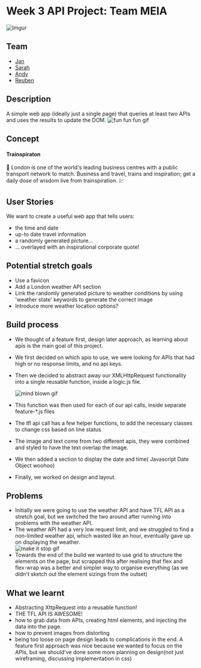 # Week 3 API Project: Team MEIA 
![Imgur](https://i.imgur.com/Y36JKi1.png)
## Team
-  [Jan](https://github.com/crianonim)
-  [Sarah](https://github.com/sarahyjja)
-  [Andy](https://github.com/andy-mc-donald)
-  [Reuben](https://github.com/reubengt)
## Description 
A simple web app (ideally just a single page) that queries at least two APIs and uses the results to update the DOM.
![fun fun fun gif](https://media.giphy.com/media/XOXdQszYm4I3m/giphy.gif)

## Concept

#### Trainspiraton 

:train: London is one of the world's leading business centres with a public transport network to match. Business and travel, trains and inspiration; get a daily dose of wisdom live from trainspiration. :chart:

## User Stories
We want to create a useful web app that tells users:
* the time and date 
* up-to date travel information 
* a randomly generated picture...
* ... overlayed with an inspirational corporate quote! 

## Potential stretch goals

* Use a favicon
* Add a London weather API section
* Link the randomly generated picture to weather conditions by using 'weather state' keywords to generate the correct image
* Introduce more weather location options?

## Build process
- We thought of a feature first, design later approach, as learning about apis is the main goal of this project.
- We first decided on which apis to use, we were looking for APIs that had high or no response limits, and no api keys.
- Then we decided to abstract away our XMLHttpRequest functionality into a single reusable function, inside a logic.js file.

  ![mind blown gif](https://media.giphy.com/media/26ufdipQqU2lhNA4g/giphy.gif)

- This function was then used for each of our api calls, inside separate feature-*.js files
- The tfl api call has a few helper functions, to add the necessary classes to change css based on line status
- The image and text come from two different apis, they were combined and styled to have the text overlap the image.
- We then added a section to display the date and time( Javascript Date Object woohoo)
- Finally, we worked on design and layout.

## Problems

* Initially we were going to use the weather API and have TFL API as a stretch goal, but we switched the two around after running into problems with the weather API. 
* The weather API had a very low request limit, and we struggled to find a non-limited weather api, which wasted like an hour, eventually gave up on displaying the weather.  
![make it stop gif](https://media.giphy.com/media/ERMGXqtKTDKHC/giphy.gif)  
* Towards the end of the build we wanted to use grid to structure the elements on the page, but scrapped this after realising that flex and flex-wrap was a better and simpler way to organise everything (as we didn't sketch out the element sizings from the outset) 


## What we learnt 
* Abstracting XttpRequest into a reusable function!
* THE TFL API IS AWESOME!
* how to grab data from APIs, creating html elements, and injecting the data into the page.
* how to prevent images from distorting
* being too loose on page design leads to complications in the end. A feature first approach was nice because we wanted to focus on the APIs, but we should've done some more planning on design(not just wireframing, discussing implementation in css)
